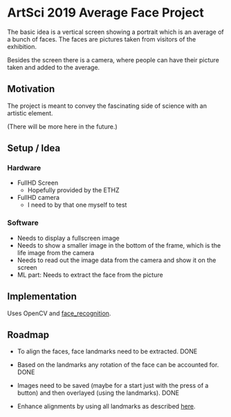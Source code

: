 # ArtSci 2019 Average Face Project

The basic idea is a vertical screen showing a portrait which is an
average of a bunch of faces.  The faces are pictures taken from
visitors of the exhibition.

Besides the screen there is a camera, where people can have their
picture taken and added to the average.


## Motivation

The project is meant to convey the fascinating side of science with
an artistic element.

(There will be more here in the future.)


## Setup / Idea

### Hardware

- FullHD Screen
  - Hopefully provided by the ETHZ
- FullHD camera
  - I need to by that one myself to test
  
### Software

- Needs to display a fullscreen image
- Needs to show a smaller image in the bottom of the frame, which is
  the life image from the camera
- Needs to read out the image data from the camera and show it on the
  screen
- ML part: Needs to extract the face from the picture

## Implementation

Uses OpenCV and [face_recognition](https://github.com/ageitgey/face_recognition).


## Roadmap

- To align the faces, face landmarks need to be extracted. DONE
- Based on the landmarks any rotation of the face can be accounted for. DONE
- Images need to be saved (maybe for a start just with the press of a
  button) and then overlayed (using the landmarks). DONE

- Enhance alignments by using all landmarks as described
  [here](https://www.learnopencv.com/face-morph-using-opencv-cpp-python/).
